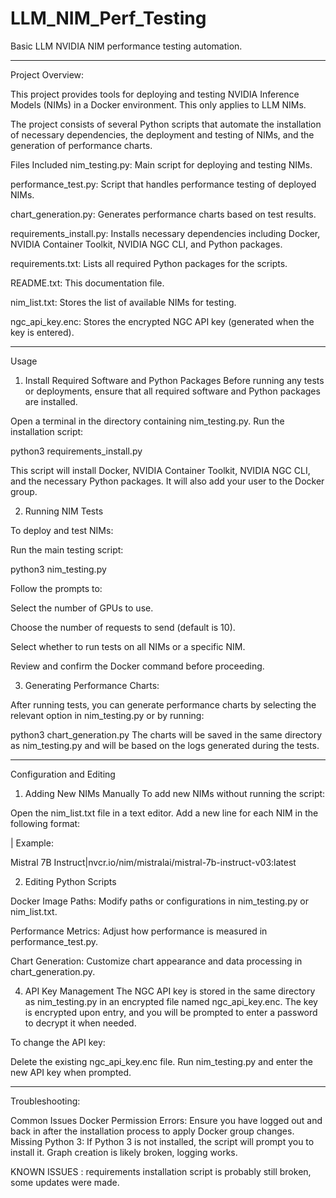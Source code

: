 # LLM_NIM_Perf_Testing
Basic LLM NVIDIA NIM performance testing automation.

---------------------------------------------------------------------------------------------------------------------

Project Overview:

This project provides tools for deploying and testing NVIDIA Inference Models (NIMs) in a Docker environment. This only applies to LLM NIMs.

The project consists of several Python scripts that automate the installation of necessary dependencies, the deployment and testing of NIMs, and the generation of performance charts.

Files Included
nim_testing.py: Main script for deploying and testing NIMs.

performance_test.py: Script that handles performance testing of deployed NIMs.

chart_generation.py: Generates performance charts based on test results.

requirements_install.py: Installs necessary dependencies including Docker, NVIDIA Container Toolkit, NVIDIA NGC CLI, and Python packages.

requirements.txt: Lists all required Python packages for the scripts.

README.txt: This documentation file.

nim_list.txt: Stores the list of available NIMs for testing.

ngc_api_key.enc: Stores the encrypted NGC API key (generated when the key is entered).

---------------------------------------------------------------------------------------------------------------------

Usage
1. Install Required Software and Python Packages
Before running any tests or deployments, ensure that all required software and Python packages are installed.

Open a terminal in the directory containing nim_testing.py.
Run the installation script:

python3 requirements_install.py

This script will install Docker, NVIDIA Container Toolkit, NVIDIA NGC CLI, and the necessary Python packages. It will also add your user to the Docker group.

2. Running NIM Tests

To deploy and test NIMs:

Run the main testing script:

python3 nim_testing.py

Follow the prompts to:

Select the number of GPUs to use.

Choose the number of requests to send (default is 10).

Select whether to run tests on all NIMs or a specific NIM.

Review and confirm the Docker command before proceeding.

3. Generating Performance Charts:

After running tests, you can generate performance charts by selecting the relevant option in nim_testing.py or by running:


python3 chart_generation.py
The charts will be saved in the same directory as nim_testing.py and will be based on the logs generated during the tests.


---------------------------------------------------------------------------------------------------------------------

Configuration and Editing
1. Adding New NIMs Manually
To add new NIMs without running the script:

Open the nim_list.txt file in a text editor.
Add a new line for each NIM in the following format:

<NIM Name>|<Docker Image>
Example:

Mistral 7B Instruct|nvcr.io/nim/mistralai/mistral-7b-instruct-v03:latest

2. Editing Python Scripts

Docker Image Paths: Modify paths or configurations in nim_testing.py or nim_list.txt.

Performance Metrics: Adjust how performance is measured in performance_test.py.

Chart Generation: Customize chart appearance and data processing in chart_generation.py.

4. API Key Management
The NGC API key is stored in the same directory as nim_testing.py in an encrypted file named ngc_api_key.enc. The key is encrypted upon entry, and you will be prompted to enter a password to decrypt it when needed.

To change the API key:

Delete the existing ngc_api_key.enc file.
Run nim_testing.py and enter the new API key when prompted.

---------------------------------------------------------------------------------------------------------------------

Troubleshooting:

Common Issues
Docker Permission Errors: Ensure you have logged out and back in after the installation process to apply Docker group changes.
Missing Python 3: If Python 3 is not installed, the script will prompt you to install it.
Graph creation is likely broken, logging works.

KNOWN ISSUES : requirements installation script is probably still broken, some updates were made.

